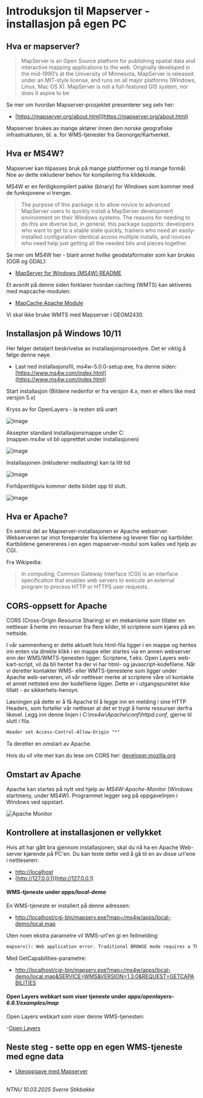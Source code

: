 # Introduksjon til Mapserver - installasjon på egen PC


## Hva er mapserver?

> MapServer is an Open Source platform for publishing spatial data and interactive mapping applications to the web. Originally developed in the mid-1990’s at the University of Minnesota, MapServer is released under an MIT-style license, and runs on all major platforms (Windows, Linux, Mac OS X). MapServer is not a full-featured GIS system, nor does it aspire to be

Se mer om hvordan Mapserver-prosjektet presenterer seg selv her: 

- [https://mapserver.org/about.html](https://mapserver.org/about.html)

Mapserver brukes av mange aktører innen den norske geografiske infrastrukturen, bl. a. for WMS-tjenester fra Geonorge/Kartverket.


## Hva er MS4W?

Mapserver kan tilpasses bruk på mange plattformer og til mange formål. Noe av dette inkluderer behov for kompilering fra kildekode.

MS4W er en ferdigkompilert pakke (binary) for Windows som kommer med de funksjonene vi trenger. 

> The purpose of this package is to allow novice to advanced MapServer users to quickly install a MapServer development environment on their Windows systems. The reasons for needing to do this are diverse but, in general, this package supports: developers who want to get to a stable state quickly, trainers who need an easily-installed configuration identical across multiple installs, and novices who need help just getting all the needed bits and pieces together.

Se mer om MS4W her - blant annet hvilke geodataformater som kan brukes (OGR og GDAL): 

- [MapServer for Windows (MS4W) README](https://www.ms4w.com/README_INSTALL.html)

Et avsnitt på denne siden forklarer hvordan caching (WMTS) kan aktiveres med mapcache-modulen:

- [MapCache Apache Module](https://www.ms4w.com/README_INSTALL.html#mapcache-apache-module)

Vi skal ikke bruke WMTS med Mapserver i GEOM2430.


## Installasjon på Windows 10/11

Her følger detaljert beskrivelse av installasjonsprosedyre. Det er viktig å følge denne nøye.

- Last ned installasjonsfil, ms4w-5.0.0-setup.exe, fra denne siden: [https://www.ms4w.com/index.html](https://www.ms4w.com/index.html)

Start installasjon
(Bildene nedenfor er fra versjon 4.x, men er ellers like med versjon 5.x)

Kryss av for OpenLayers - la resten stå urørt

![Image](img/ms4w/ms4w-ol.png)

Aksepter standard installasjonsmappe under C:\
(mappen ms4w vil bli oppretttet under installasjonen)

![Image](img/ms4w/ms4w-install_location.png)

Installasjonen (inkluderer nedlasting) kan ta litt tid

![Image](img/ms4w/ms4w-download.png)

Forhåpentligvis kommer dette bildet opp til slutt.

![Image](img/ms4w/ms4w-install_complete.png)

## Hva er Apache?

En sentral del av Mapserver-installasjonen er Apache webserver. Webserveren tar imot forepørsler fra klientene og leverer filer og kartbilder. Kartbildene generereres i en egen mapserver-modul som kalles ved hjelp av CGI. 

Fra Wikipedia:

> In computing, Common Gateway Interface (CGI) is an interface specification that enables web servers to execute an external program to process HTTP or HTTPS user requests. 


## CORS-oppsett for Apache

CORS (Cross-Origin Resource Sharing) er en mekanisme som tillater en nettleser å hente inn ressurser fra flere kilder, til scriptene som kjøres på en nettside.

I vår sammenheng er dette aktuelt hvis html-fila ligger i en mappe og hentes inn enten via direkte klikk i en mappe eller startes via en annen webserver enn der WMS/WMTS-tjenesten ligger. Scriptene, f.eks. Open Layers web-kart-script, vil da bli hentet fra der vi har html- og javascript-kodefilene. Når vi deretter kontakter WMS- eller WMTS-tjenestene som ligger under Apache web-serveren, vil vår nettleser merke at scriptene våre vil kontakte et annet nettsted enn der kodefilene ligger. Dette er i utgangspunktet ikke tillatt - av sikkerhets-hensyn. 

Løsningen på dette er å få Apache til å legge inn en melding i sine HTTP Headers, som forteller vår nettleser at det er trygt å hente ressurser derfra likevel.
Legg inn denne linjen i _C:\ms4w\Apache\conf\httpd.conf_, gjerne til slutt i fila.

```html
Header set Access-Control-Allow-Origin "*"
```
Ta deretter en omstart av Apache.

Hvis du vil vite mer kan du lese om CORS her: [developer.mozilla.org](https://developer.mozilla.org/en-US/docs/Web/HTTP/CORS)


## Omstart av Apache

Apache kan startes på nytt ved hjelp av _MS4W-Apache-Monitor_ (Windows startmeny, under MS4W). Programmet legger seg på oppgavelinjen i Windows ved oppstart.

![Apache Monitor](img/ms4w/apache-monitor.png)


## Kontrollere at installasjonen er vellykket

Hvis alt har gått bra gjennom installasjonen, skal du nå ha en Apache Web-server kjørende på PC'en. Du kan teste dette ved å gå til en av disse url'ene i nettleseren:

- [http://localhost](http://localhost)
- [http://127.0.0.1](http://127.0.0.1)


#### WMS-tjeneste under _apps/local-demo_

En WMS-tjeneste er installert på denne adressen:
- [http://localhost/cgi-bin/mapserv.exe?map=/ms4w/apps/local-demo/local.map](http://localhost/cgi-bin/mapserv.exe?map=/ms4w/apps/local-demo/local.map)

Uten noen ekstra parametre vil WMS-url'en gi en feilmelding:

```HTML
mapserv(): Web application error. Traditional BROWSE mode requires a TEMPLATE in the WEB section, but none was provided. 
```

Med GetCapabilities-parametre:
- [http://localhost/cgi-bin/mapserv.exe?map=/ms4w/apps/local-demo/local.map&SERVICE=WMS&VERSION=1.3.0&REQUEST=GETCAPABILITIES](http://localhost/cgi-bin/mapserv.exe?map=/ms4w/apps/local-demo/local.map&SERVICE=WMS&VERSION=1.3.0&REQUEST=GETCAPABILITIES)


#### Open Layers webkart som viser tjeneste under _apps/openlayers-6.6.1/examples/map_


Open Layers webkart som viser denne WMS-tjenesten:

-[Open Layers](http://localhost/openlayers/examples/mapserver-wms.html)


## Neste steg - sette opp en egen WMS-tjeneste med egne data

- [Ukeoppgave med Mapserver](mapserver-ukeoppgave.md)

\
_NTNU 10.03.2025 Sverre Stikbakke_